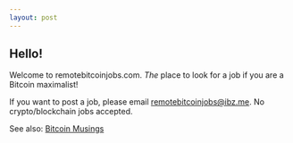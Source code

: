 ```yaml
---
layout: post
---
```


Hello!
---

Welcome to remotebitcoinjobs.com. *The* place to look for a job if you are a Bitcoin maximalist!

If you want to post a job, please email remotebitcoinjobs@ibz.me. No crypto/blockchain jobs accepted.

See also: [Bitcoin Musings](http://bitcoinmusings.net)